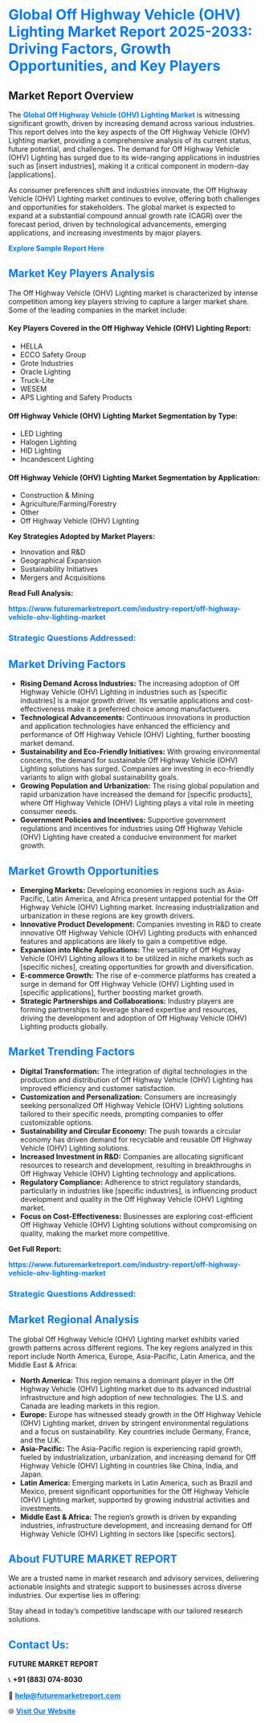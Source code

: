 <h1 style="color: #007BFF;">Global Off Highway Vehicle (OHV) Lighting Market Report 2025-2033: Driving Factors, Growth Opportunities, and Key Players</h1>

<section id="overview">
<h2>Market Report Overview</h2>
<p>The <a href="https://www.futuremarketreport.com/industry-report/off-highway-vehicle-ohv-lighting-market" style="color: #007BFF; text-decoration: none;"><strong>Global Off Highway Vehicle (OHV) Lighting Market</strong></a> is witnessing significant growth, driven by increasing demand across various industries. This report delves into the key aspects of the Off Highway Vehicle (OHV) Lighting market, providing a comprehensive analysis of its current status, future potential, and challenges. The demand for Off Highway Vehicle (OHV) Lighting has surged due to its wide-ranging applications in industries such as [insert industries], making it a critical component in modern-day [applications].</p>
<p>As consumer preferences shift and industries innovate, the Off Highway Vehicle (OHV) Lighting market continues to evolve, offering both challenges and opportunities for stakeholders. The global market is expected to expand at a substantial compound annual growth rate (CAGR) over the forecast period, driven by technological advancements, emerging applications, and increasing investments by major players.</p>
</section>

<section id="overview">
<p><a href="https://www.futuremarketreport.com/request-sample/reportId=126400" style="color: #007BFF; text-decoration: none;"><strong>Explore Sample Report Here</strong></a></p>
</section>

<section id="key-players">
<h2 style="color: #007BFF;">Market Key Players Analysis</h2>
<p>The Off Highway Vehicle (OHV) Lighting market is characterized by intense competition among key players striving to capture a larger market share. Some of the leading companies in the market include:</p>
<h4>Key Players Covered in the Off Highway Vehicle (OHV) Lighting Report:</h4>
<ul><li>HELLA</li><li>ECCO Safety Group</li><li>Grote Industries</li><li>Oracle Lighting</li><li>Truck-Lite</li><li>WESEM</li><li>APS Lighting and Safety Products</li></ul>
<h4>Off Highway Vehicle (OHV) Lighting Market Segmentation by Type:</h4>
<ul><li>LED Lighting</li><li>Halogen Lighting</li><li>HID Lighting</li><li>Incandescent Lighting</li></ul>

<h4>Off Highway Vehicle (OHV) Lighting Market Segmentation by Application:</h4>
<ul><li>Construction &amp; Mining</li><li>Agriculture/Farming/Forestry</li><li>Other</li><li>Off Highway Vehicle (OHV) Lighting</li></ul>
<p><strong>Key Strategies Adopted by Market Players:</strong></p>
<ul>
<li>Innovation and R&D</li>
<li>Geographical Expansion</li>
<li>Sustainability Initiatives</li>
<li>Mergers and Acquisitions</li>
</ul>
</section>

<section>
<p><strong>Read Full Analysis: </strong></p><a href="https://www.futuremarketreport.com/industry-report/off-highway-vehicle-ohv-lighting-market" style="color: #007BFF; text-decoration: none;"><strong>https://www.futuremarketreport.com/industry-report/off-highway-vehicle-ohv-lighting-market</strong></a>
<h3 style="color: #007BFF;">Strategic Questions Addressed:</h3>
</section>

<section id="driving-factors">
<h2 style="color: #007BFF;">Market Driving Factors</h2>
<ul>
<li><strong>Rising Demand Across Industries:</strong> The increasing adoption of Off Highway Vehicle (OHV) Lighting in industries such as [specific industries] is a major growth driver. Its versatile applications and cost-effectiveness make it a preferred choice among manufacturers.</li>
<li><strong>Technological Advancements:</strong> Continuous innovations in production and application technologies have enhanced the efficiency and performance of Off Highway Vehicle (OHV) Lighting, further boosting market demand.</li>
<li><strong>Sustainability and Eco-Friendly Initiatives:</strong> With growing environmental concerns, the demand for sustainable Off Highway Vehicle (OHV) Lighting solutions has surged. Companies are investing in eco-friendly variants to align with global sustainability goals.</li>
<li><strong>Growing Population and Urbanization:</strong> The rising global population and rapid urbanization have increased the demand for [specific products], where Off Highway Vehicle (OHV) Lighting plays a vital role in meeting consumer needs.</li>
<li><strong>Government Policies and Incentives:</strong> Supportive government regulations and incentives for industries using Off Highway Vehicle (OHV) Lighting have created a conducive environment for market growth.</li>
</ul>
</section>

<section id="growth-opportunities">
<h2 style="color: #007BFF;">Market Growth Opportunities</h2>
<ul>
<li><strong>Emerging Markets:</strong> Developing economies in regions such as Asia-Pacific, Latin America, and Africa present untapped potential for the Off Highway Vehicle (OHV) Lighting market. Increasing industrialization and urbanization in these regions are key growth drivers.</li>
<li><strong>Innovative Product Development:</strong> Companies investing in R&D to create innovative Off Highway Vehicle (OHV) Lighting products with enhanced features and applications are likely to gain a competitive edge.</li>
<li><strong>Expansion into Niche Applications:</strong> The versatility of Off Highway Vehicle (OHV) Lighting allows it to be utilized in niche markets such as [specific niches], creating opportunities for growth and diversification.</li>
<li><strong>E-commerce Growth:</strong> The rise of e-commerce platforms has created a surge in demand for Off Highway Vehicle (OHV) Lighting used in [specific applications], further boosting market growth.</li>
<li><strong>Strategic Partnerships and Collaborations:</strong> Industry players are forming partnerships to leverage shared expertise and resources, driving the development and adoption of Off Highway Vehicle (OHV) Lighting products globally.</li>
</ul>
</section>

<section id="trending-factors">
<h2 style="color: #007BFF;">Market Trending Factors</h2>
<ul>
<li><strong>Digital Transformation:</strong> The integration of digital technologies in the production and distribution of Off Highway Vehicle (OHV) Lighting has improved efficiency and customer satisfaction.</li>
<li><strong>Customization and Personalization:</strong> Consumers are increasingly seeking personalized Off Highway Vehicle (OHV) Lighting solutions tailored to their specific needs, prompting companies to offer customizable options.</li>
<li><strong>Sustainability and Circular Economy:</strong> The push towards a circular economy has driven demand for recyclable and reusable Off Highway Vehicle (OHV) Lighting solutions.</li>
<li><strong>Increased Investment in R&D:</strong> Companies are allocating significant resources to research and development, resulting in breakthroughs in Off Highway Vehicle (OHV) Lighting technology and applications.</li>
<li><strong>Regulatory Compliance:</strong> Adherence to strict regulatory standards, particularly in industries like [specific industries], is influencing product development and quality in the Off Highway Vehicle (OHV) Lighting market.</li>
<li><strong>Focus on Cost-Effectiveness:</strong> Businesses are exploring cost-efficient Off Highway Vehicle (OHV) Lighting solutions without compromising on quality, making the market more competitive.</li>
</ul>
</section>

<section>
<p><strong>Get Full Report: </strong></p><a href="https://www.futuremarketreport.com/industry-report/off-highway-vehicle-ohv-lighting-market" style="color: #007BFF; text-decoration: none;"><strong>https://www.futuremarketreport.com/industry-report/off-highway-vehicle-ohv-lighting-market</strong></a>
<h3 style="color: #007BFF;">Strategic Questions Addressed:</h3>
</section>


<section id="regional-analysis">
<h2 style="color: #007BFF;">Market Regional Analysis</h2>
<p>The global Off Highway Vehicle (OHV) Lighting market exhibits varied growth patterns across different regions. The key regions analyzed in this report include North America, Europe, Asia-Pacific, Latin America, and the Middle East & Africa:</p>
<ul>
<li><strong>North America:</strong> This region remains a dominant player in the Off Highway Vehicle (OHV) Lighting market due to its advanced industrial infrastructure and high adoption of new technologies. The U.S. and Canada are leading markets in this region.</li>
<li><strong>Europe:</strong> Europe has witnessed steady growth in the Off Highway Vehicle (OHV) Lighting market, driven by stringent environmental regulations and a focus on sustainability. Key countries include Germany, France, and the U.K.</li>
<li><strong>Asia-Pacific:</strong> The Asia-Pacific region is experiencing rapid growth, fueled by industrialization, urbanization, and increasing demand for Off Highway Vehicle (OHV) Lighting in countries like China, India, and Japan.</li>
<li><strong>Latin America:</strong> Emerging markets in Latin America, such as Brazil and Mexico, present significant opportunities for the Off Highway Vehicle (OHV) Lighting market, supported by growing industrial activities and investments.</li>
<li><strong>Middle East & Africa:</strong> The region’s growth is driven by expanding industries, infrastructure development, and increasing demand for Off Highway Vehicle (OHV) Lighting in sectors like [specific sectors].</li>
</ul>
</section>

<footer>
<h2 style="color: #007BFF;">About FUTURE MARKET REPORT</h2>
<p>We are a trusted name in market research and advisory services, delivering actionable insights and strategic support to businesses across diverse industries. Our expertise lies in offering:</p>

<p>Stay ahead in today’s competitive landscape with our tailored research solutions.</p>

<h2 style="color: #007BFF;">Contact Us:</h2>
<p><strong>FUTURE MARKET REPORT</strong></p>
<p>📞 <strong>+91 (883) 074-8030</strong></p>
<p>📧 <strong><a href="mailto:help@futuremarketreport.com" style="color: #007BFF;">help@futuremarketreport.com</a></strong></p>
<p>🌐 <strong><a href="https://www.futuremarketreport.com/" style="color: #007BFF;">Visit Our Website</a></strong></p>
</footer>